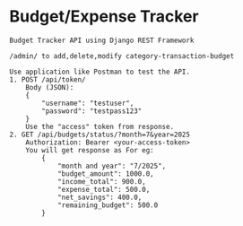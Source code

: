 # Budget/Expense Tracker

    Budget Tracker API using Django REST Framework

    /admin/ to add,delete,modify category-transaction-budget

    Use application like Postman to test the API.
    1. POST /api/token/
        Body (JSON):
        {
            "username": "testuser",
            "password": "testpass123"
        }
        Use the "access" token from response.
    2. GET /api/budgets/status/?month=7&year=2025
        Authorization: Bearer <your-access-token>
        You will get response as For eg:
            {
                "month and year": "7/2025",
                "budget_amount": 1000.0,
                "income_total": 900.0,
                "expense_total": 500.0,
                "net_savings": 400.0,
                "remaining_budget": 500.0
            }
